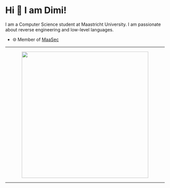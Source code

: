 
# Hi 👋 I am Dimi! 
I am a Computer Science student at Maastricht University. I am passionate about reverse engineering and low-level languages.

- 🌐 Member of [MaaSec](https://github.com/MaaSecLab)
---

<p align="center">
  <img src="https://github-readme-stats.vercel.app/api?username=johnnnathan&show_icons=true&theme=dark" width="400">
  
</p>

---
